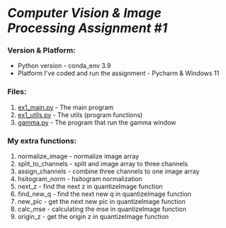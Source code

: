 # <i>Computer Vision & Image Processing Assignment #1</i>

### Version & Platform:
* Python version - conda_env 3.9
* Platform I've coded and run the assignment - Pycharm & Windows 11

### Files:
1. [ex1_main.py](ex1_main.py) - The main program
2. [ex1_utils.py](ex1_utils.py) - The utils (program functions)
3. [gamma.py](gamma.py) - The program that run the gamma window

### My extra functions:
1. normalize_image - normalize image array
2. split_to_channels - split and image array to three channels
3. assign_channels - combine three channels to one image array
4. hsitogram_norm - hsitogram normalization
5. next_z - find the next z in quantizeImage function
6. find_new_q - find the next new q in quantizeImage function 
7. new_pic - get the next new pic in quantizeImage function
8. calc_mse - calculating the mse in quantizeImage function
9. origin_z - get the origin z in quantizeImage function

